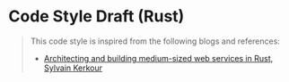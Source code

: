 # Code Style Draft (Rust)

> This code style is inspired from the following blogs and references:
> - [Architecting and building medium-sized web services in Rust, Sylvain Kerkour](https://kerkour.com/rust-web-services-axum-sqlx-postgresql)

